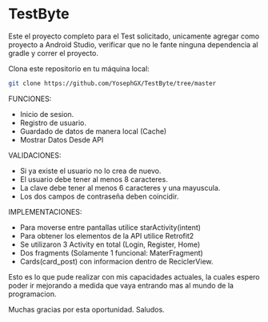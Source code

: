 # TestByte

Este el proyecto completo para el Test solicitado, unicamente agregar como proyecto a Android Studio, verificar que no le fante ninguna dependencia al gradle y correr el proyecto.

Clona este repositorio en tu máquina local:
```bash
git clone https://github.com/YosephGX/TestByte/tree/master
```

FUNCIONES:
- Inicio de sesion.
- Registro de usuario.
- Guardado de datos de manera local (Cache)
- Mostrar Datos Desde API

VALIDACIONES:
- Si ya existe el usuario no lo crea de nuevo.
- El usuario debe tener al menos 8 caracteres.
- La clave debe tener al menos 6 caracteres y una mayuscula.
- Los dos campos de contraseña deben coincidir.

IMPLEMENTACIONES:
- Para moverse entre pantallas utilice starActivity(intent)
- Para obtener los elementos de la API utilice Retrofit2
- Se utilizaron 3 Activity en total (Login, Register, Home)
- Dos fragments (Solamente 1 funcional: MaterFragment)
- Cards(card_post) con informacion dentro de ReciclerView.

Esto es lo que pude realizar con mis capacidades actuales, la cuales espero poder ir mejorando a medida que vaya entrando mas al mundo de la programacion.

Muchas gracias por esta oportunidad.
Saludos.
